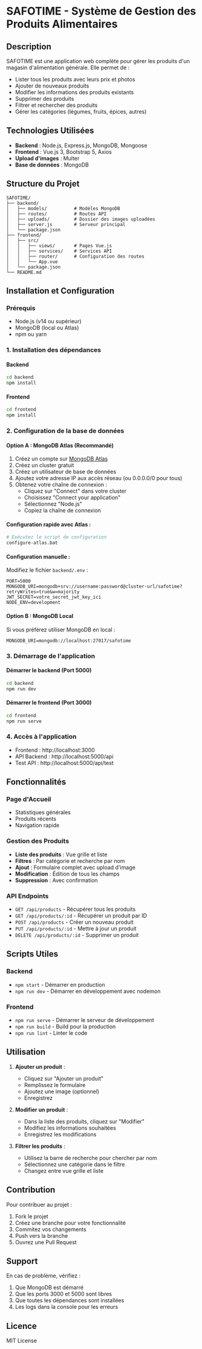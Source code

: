 # SAFOTIME - Système de Gestion des Produits Alimentaires

## Description
SAFOTIME est une application web complète pour gérer les produits d'un magasin d'alimentation générale. Elle permet de :
- Lister tous les produits avec leurs prix et photos
- Ajouter de nouveaux produits
- Modifier les informations des produits existants
- Supprimer des produits
- Filtrer et rechercher des produits
- Gérer les catégories (légumes, fruits, épices, autres)

## Technologies Utilisées
- **Backend** : Node.js, Express.js, MongoDB, Mongoose
- **Frontend** : Vue.js 3, Bootstrap 5, Axios
- **Upload d'images** : Multer
- **Base de données** : MongoDB

## Structure du Projet
```
SAFOTIME/
├── backend/
│   ├── models/          # Modèles MongoDB
│   ├── routes/          # Routes API
│   ├── uploads/         # Dossier des images uploadées
│   ├── server.js        # Serveur principal
│   └── package.json
├── frontend/
│   ├── src/
│   │   ├── views/       # Pages Vue.js
│   │   ├── services/    # Services API
│   │   ├── router/      # Configuration des routes
│   │   └── App.vue
│   └── package.json
└── README.md
```

## Installation et Configuration

### Prérequis
- Node.js (v14 ou supérieur)
- MongoDB (local ou Atlas)
- npm ou yarn

### 1. Installation des dépendances

#### Backend
```bash
cd backend
npm install
```

#### Frontend
```bash
cd frontend
npm install
```

### 2. Configuration de la base de données

#### Option A : MongoDB Atlas (Recommandé)
1. Créez un compte sur [MongoDB Atlas](https://cloud.mongodb.com/)
2. Créez un cluster gratuit
3. Créez un utilisateur de base de données
4. Ajoutez votre adresse IP aux accès réseau (ou 0.0.0.0/0 pour tous)
5. Obtenez votre chaîne de connexion :
   - Cliquez sur "Connect" dans votre cluster
   - Choisissez "Connect your application"
   - Sélectionnez "Node.js"
   - Copiez la chaîne de connexion

#### Configuration rapide avec Atlas :
```bash
# Exécutez le script de configuration
configure-atlas.bat
```

#### Configuration manuelle :
Modifiez le fichier `backend/.env` :
```
PORT=5000
MONGODB_URI=mongodb+srv://username:password@cluster-url/safotime?retryWrites=true&w=majority
JWT_SECRET=votre_secret_jwt_key_ici
NODE_ENV=development
```

#### Option B : MongoDB Local
Si vous préférez utiliser MongoDB en local :
```
MONGODB_URI=mongodb://localhost:27017/safotime
```

### 3. Démarrage de l'application

#### Démarrer le backend (Port 5000)
```bash
cd backend
npm run dev
```

#### Démarrer le frontend (Port 3000)
```bash
cd frontend
npm run serve
```

### 4. Accès à l'application
- Frontend : http://localhost:3000
- API Backend : http://localhost:5000/api
- Test API : http://localhost:5000/api/test

## Fonctionnalités

### Page d'Accueil
- Statistiques générales
- Produits récents
- Navigation rapide

### Gestion des Produits
- **Liste des produits** : Vue grille et liste
- **Filtres** : Par catégorie et recherche par nom
- **Ajout** : Formulaire complet avec upload d'image
- **Modification** : Édition de tous les champs
- **Suppression** : Avec confirmation

### API Endpoints
- `GET /api/products` - Récupérer tous les produits
- `GET /api/products/:id` - Récupérer un produit par ID
- `POST /api/products` - Créer un nouveau produit
- `PUT /api/products/:id` - Mettre à jour un produit
- `DELETE /api/products/:id` - Supprimer un produit

## Scripts Utiles

### Backend
- `npm start` - Démarrer en production
- `npm run dev` - Démarrer en développement avec nodemon

### Frontend
- `npm run serve` - Démarrer le serveur de développement
- `npm run build` - Build pour la production
- `npm run lint` - Linter le code

## Utilisation

1. **Ajouter un produit** :
   - Cliquez sur "Ajouter un produit"
   - Remplissez le formulaire
   - Ajoutez une image (optionnel)
   - Enregistrez

2. **Modifier un produit** :
   - Dans la liste des produits, cliquez sur "Modifier"
   - Modifiez les informations souhaitées
   - Enregistrez les modifications

3. **Filtrer les produits** :
   - Utilisez la barre de recherche pour chercher par nom
   - Sélectionnez une catégorie dans le filtre
   - Changez entre vue grille et liste

## Contribution
Pour contribuer au projet :
1. Fork le projet
2. Créez une branche pour votre fonctionnalité
3. Commitez vos changements
4. Push vers la branche
5. Ouvrez une Pull Request

## Support
En cas de problème, vérifiez :
1. Que MongoDB est démarré
2. Que les ports 3000 et 5000 sont libres
3. Que toutes les dépendances sont installées
4. Les logs dans la console pour les erreurs

## Licence
MIT License
